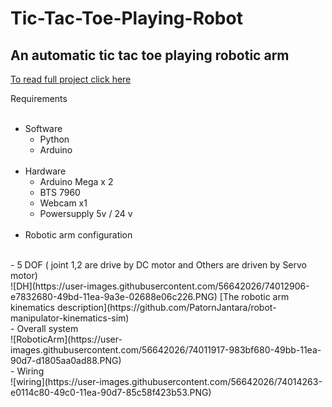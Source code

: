 # Tic-Tac-Toe-Playing-Robot
## An automatic tic tac toe playing robotic arm
[To read full project click here](https://drive.google.com/file/d/1yrf8xU4mUpIAqjrlPP5hcFtp_RU5xsfe/view)

Requirements<br /><br />
- Software
  - Python
  - Arduino
  <br />
- Hardware
  - Arduino Mega x 2
  - BTS 7960
  - Webcam x1
  - Powersupply 5v / 24 v
<br /><br />
- Robotic arm configuration 
<br />
  - 5 DOF ( joint 1,2 are drive by DC motor and Others are driven by Servo motor)
<br />
![DH](https://user-images.githubusercontent.com/56642026/74012906-e7832680-49bd-11ea-9a3e-02688e06c226.PNG)
[The robotic arm kinematics description](https://github.com/PatornJantara/robot-manipulator-kinematics-sim)<br />
- Overall system
<br />
![RoboticArm](https://user-images.githubusercontent.com/56642026/74011917-983bf680-49bb-11ea-90d7-d1805aa0ad88.PNG)<br />
- Wiring
<br />
![wiring](https://user-images.githubusercontent.com/56642026/74014263-e0114c80-49c0-11ea-90d7-85c58f423b53.PNG)

